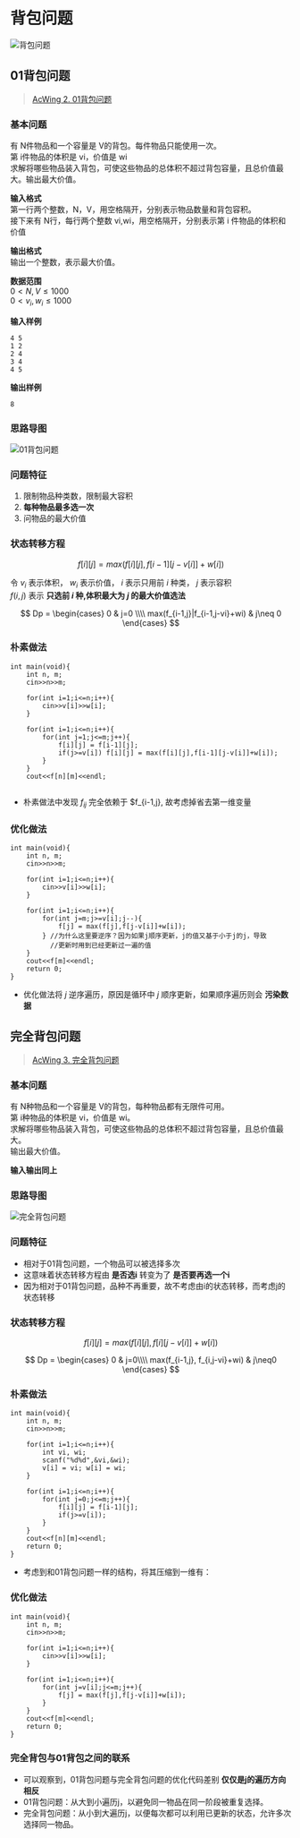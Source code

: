 # 背包问题

![背包问题](image/背包问题.png)

## 01背包问题
> [AcWing 2. 01背包问题](https://www.acwing.com/activity/content/problem/content/997/)
### 基本问题
有 N件物品和一个容量是 V的背包。每件物品只能使用一次。  
第 i件物品的体积是 vi，价值是 wi  
求解将哪些物品装入背包，可使这些物品的总体积不超过背包容量，且总价值最大。输出最大价值。

**输入格式**  
第一行两个整数，N，V，用空格隔开，分别表示物品数量和背包容积。  
接下来有 N行，每行两个整数 vi,wi，用空格隔开，分别表示第 i 件物品的体积和价值  

**输出格式**  
输出一个整数，表示最大价值。  

**数据范围**  
$0<N,V\leq1000$  
$0<v_i,w_i\leq1000$  

**输入样例**
```
4 5
1 2
2 4
3 4
4 5
```

**输出样例** 
```
8
```
### 思路导图
![01背包问题](image/01背包问题.png)

### 问题特征
1. 限制物品种类数，限制最大容积
2. **每种物品最多选一次**
3. 问物品的最大价值

### 状态转移方程

$$
f[i][j] = max(f[i][j],f[i-1][j-v[i]]+w[i])
$$

令 $v_i$ 表示体积， $w_i$ 表示价值， $i$ 表示只用前 $i$ 种类， $j$ 表示容积  
$f(i,j)$ 表示 **只选前 $i$ 种,体积最大为 $j$ 的最大价值选法**

$$
Dp = 
\begin{cases}
0 & j=0 \\\\
max(f_{i-1,j}|f_{i-1,j-vi}+wi) & j\neq 0
\end{cases}
$$

### 朴素做法
```
int main(void){
    int n, m;
    cin>>n>>m;

    for(int i=1;i<=n;i++){
        cin>>v[i]>>w[i];
    }

    for(int i=1;i<=n;i++){
        for(int j=1;j<=m;j++){
            f[i][j] = f[i-1][j];
            if(j>=v[i]) f[i][j] = max(f[i][j],f[i-1][j-v[i]]+w[i]);
        }
    }
    cout<<f[n][m]<<endl;
   
```
* 朴素做法中发现 $f_{ij}$ 完全依赖于 $f_{i-1,j}, 故考虑掉省去第一维变量

### 优化做法
```
int main(void){
    int n, m;
    cin>>n>>m;

    for(int i=1;i<=n;i++){
        cin>>v[i]>>w[i];
    }

    for(int i=1;i<=n;i++){
        for(int j=m;j>=v[i];j--){
            f[j] = max(f[j],f[j-v[i]]+w[i]);
        } //为什么这里要逆序？因为如果j顺序更新，j的值又基于小于j的j，导致
          //更新时用到已经更新过一遍的值
    }
    cout<<f[m]<<endl;
    return 0;
}
```
* 优化做法将 $j$ 逆序遍历，原因是循环中 $j$ 顺序更新，如果顺序遍历则会 **污染数据**

## 完全背包问题
> [AcWing 3. 完全背包问题](https://www.acwing.com/problem/content/3/)

### 基本问题
有 N种物品和一个容量是 V的背包，每种物品都有无限件可用。  
第 i种物品的体积是 vi，价值是 wi。  
求解将哪些物品装入背包，可使这些物品的总体积不超过背包容量，且总价值最大。  
输出最大价值。

**输入输出同上**

### 思路导图
![完全背包问题](image/完全背包问题.png)

### 问题特征
* 相对于01背包问题，一个物品可以被选择多次
* 这意味着状态转移方程由 **是否选i** 转变为了 **是否要再选一个i**
* 因为相对于01背包问题，品种不再重要，故不考虑由i的状态转移，而考虑j的状态转移

### 状态转移方程

$$
f[i][j] = max(f[i][j],f[i][j-v[i]]+w[i])
$$

$$
Dp = 
\begin{cases}
0 & j=0\\\\
max(f_{i-1,j}, f_{i,j-vi}+wi) & j\neq0
\end{cases}
$$

### 朴素做法
```
int main(void){
    int n, m;
    cin>>n>>m;
    
    for(int i=1;i<=n;i++){
        int vi, wi;
        scanf("%d%d",&vi,&wi);
        v[i] = vi; w[i] = wi;
    }
    
    for(int i=1;i<=n;i++){
        for(int j=0;j<=m;j++){
            f[i][j] = f[i-1][j];
            if(j>=v[i]);
        }
    }
    cout<<f[n][m]<<endl;
    return 0;
}
```
* 考虑到和01背包问题一样的结构，将其压缩到一维有：

### 优化做法
```
int main(void){
    int n, m;
    cin>>n>>m;
    
    for(int i=1;i<=n;i++){
        cin>>v[i]>>w[i];
    }
    
    for(int i=1;i<=n;i++){
        for(int j=v[i];j<=m;j++){
            f[j] = max(f[j],f[j-v[i]]+w[i]);
        }
    }
    cout<<f[m]<<endl;
    return 0;
}
```

### 完全背包与01背包之间的联系
* 可以观察到，01背包问题与完全背包问题的优化代码差别 **仅仅是j的遍历方向相反**
* 01背包问题：从大到小遍历j，以避免同一物品在同一阶段被重复选择。
* 完全背包问题：从小到大遍历j，以便每次都可以利用已更新的状态，允许多次选择同一物品。



